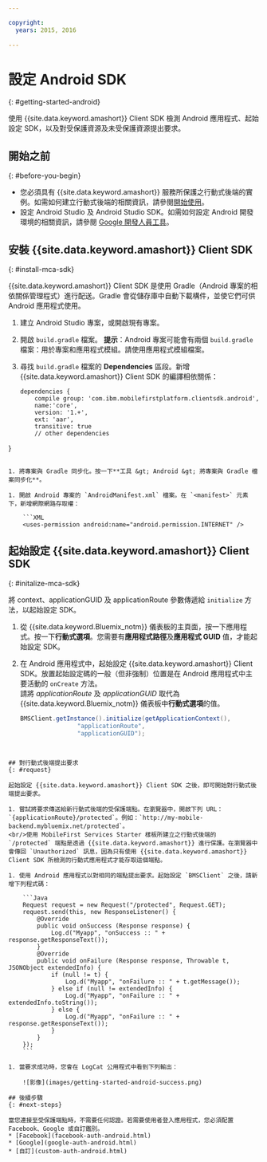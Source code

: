 ```yaml
---

copyright:
  years: 2015, 2016
  
---
```


# 設定 Android SDK
{: #getting-started-android}

使用 {{site.data.keyword.amashort}} Client SDK 檢測 Android 應用程式、起始設定 SDK，以及對受保護資源及未受保護資源提出要求。

## 開始之前
{: #before-you-begin}
* 您必須具有 {{site.data.keyword.amashort}} 服務所保護之行動式後端的實例。如需如何建立行動式後端的相關資訊，請參閱[開始使用](getting-started.html)。
* 設定 Android Studio 及 Android Studio SDK。如需如何設定 Android 開發環境的相關資訊，請參閱 [Google 開發人員工具](http://developer.android.com/sdk/index.html)。


## 安裝 {{site.data.keyword.amashort}} Client SDK
{: #install-mca-sdk}

{{site.data.keyword.amashort}} Client SDK 是使用 Gradle（Android 專案的相依關係管理程式）進行配送。Gradle 會從儲存庫中自動下載構件，並使它們可供 Android 應用程式使用。

1. 建立 Android Studio 專案，或開啟現有專案。

1. 開啟 `build.gradle` 檔案。
**提示**：Android 專案可能會有兩個 `build.gradle` 檔案：用於專案和應用程式模組。請使用應用程式模組檔案。

1. 尋找 `build.gradle` 檔案的 **Dependencies** 區段。新增 {{site.data.keyword.amashort}} Client SDK 的編譯相依關係：

	```Gradle
	dependencies {
		compile group: 'com.ibm.mobilefirstplatform.clientsdk.android',    
        name:'core',
        version: '1.+',
        ext: 'aar',
        transitive: true
    	// other dependencies  
}
```

1. 將專案與 Gradle 同步化。按一下**工具 &gt; Android &gt; 將專案與 Gradle 檔案同步化**。

1. 開啟 Android 專案的 `AndroidManifest.xml` 檔案。在 `<manifest>` 元素下，新增網際網路存取權：

	```XML
	<uses-permission android:name="android.permission.INTERNET" />
```

## 起始設定 {{site.data.keyword.amashort}} Client SDK
{: #initalize-mca-sdk}

將 context、applicationGUID 及 applicationRoute 參數傳遞給 `initialize` 方法，以起始設定 SDK。


1. 從 {{site.data.keyword.Bluemix_notm}} 儀表板的主頁面，按一下應用程式。按一下**行動式選項**。您需要有**應用程式路徑**及**應用程式 GUID** 值，才能起始設定 SDK。

2. 在 Android 應用程式中，起始設定 {{site.data.keyword.amashort}} Client SDK。放置起始設定碼的一般（但非強制）位置是在 Android 應用程式中主要活動的 `onCreate` 方法。
<br/>請將 *applicationRoute* 及 *applicationGUID* 取代為 {{site.data.keyword.Bluemix_notm}} 儀表板中**行動式選項**的值。

	```Java
	BMSClient.getInstance().initialize(getApplicationContext(),
					"applicationRoute",
					"applicationGUID");
```


## 對行動式後端提出要求
{: #request}

起始設定 {{site.data.keyword.amashort}} Client SDK 之後，即可開始對行動式後端提出要求。

1. 嘗試將要求傳送給新行動式後端的受保護端點。在瀏覽器中，開啟下列 URL：`{applicationRoute}/protected`。例如：`http://my-mobile-backend.mybluemix.net/protected`。
<br/>使用 MobileFirst Services Starter 樣板所建立之行動式後端的 `/protected` 端點是透過 {{site.data.keyword.amashort}} 進行保護。在瀏覽器中會傳回 `Unauthorized` 訊息，因為只有使用 {{site.data.keyword.amashort}} Client SDK 所檢測的行動式應用程式才能存取這個端點。

1. 使用 Android 應用程式以對相同的端點提出要求。起始設定 `BMSClient` 之後，請新增下列程式碼：

	```Java
	Request request = new Request("/protected", Request.GET);
	request.send(this, new ResponseListener() {
		@Override
		public void onSuccess (Response response) {
			Log.d("Myapp", "onSuccess :: " + response.getResponseText());
		}
		@Override
		public void onFailure (Response response, Throwable t, JSONObject extendedInfo) {
			if (null != t) {
				Log.d("Myapp", "onFailure :: " + t.getMessage());
			} else if (null != extendedInfo) {
				Log.d("Myapp", "onFailure :: " + extendedInfo.toString());
			} else {
				Log.d("Myapp", "onFailure :: " + response.getResponseText());
			}
		}
	});
	```

1. 當要求成功時，您會在 LogCat 公用程式中看到下列輸出：

	![影像](images/getting-started-android-success.png)

## 後續步驟
{: #next-steps}

當您連接至受保護端點時，不需要任何認證。若需要使用者登入應用程式，您必須配置 Facebook、Google 或自訂鑑別。
* [Facebook](facebook-auth-android.html)
* [Google](google-auth-android.html)
* [自訂](custom-auth-android.html)
